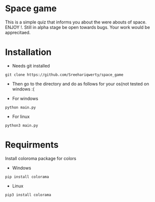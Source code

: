 # Space game
This is a simple quiz that informs you about the were abouts of space. ENJOY !. Still in alpha stage be open towards bugs. Your work would be apprecitaed.

# Installation 
- Needs git installed

```
git clone https://github.com/Sreehariqwerty/space_game
```
- Then go to the directory and do as follows for your os(not tested on windows :(

 - For windows
```
python main.py
```
- For linux
```
python3 main.py
```

# Requirments
Install coloroma package for colors

- Windows
```
pip install colorama
```

- Linux
```
pip3 install colorama
```
